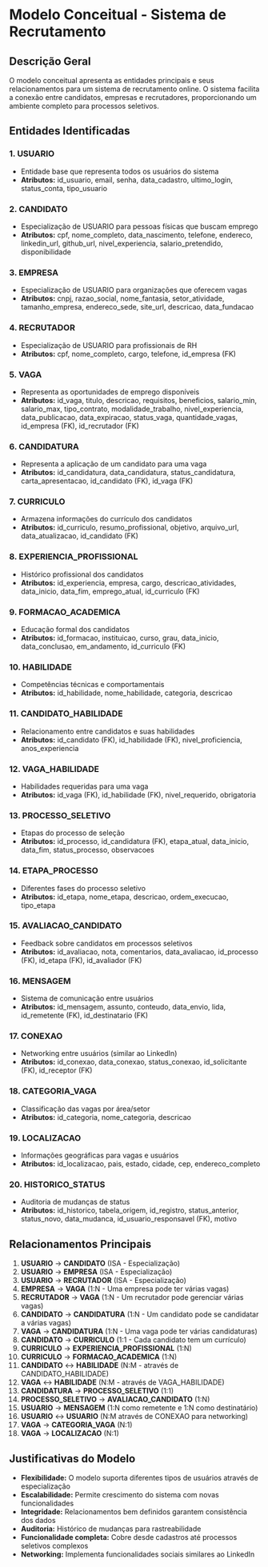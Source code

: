 # Modelo Conceitual - Sistema de Recrutamento

## Descrição Geral

O modelo conceitual apresenta as entidades principais e seus relacionamentos para um sistema de recrutamento online. O sistema facilita a conexão entre candidatos, empresas e recrutadores, proporcionando um ambiente completo para processos seletivos.

## Entidades Identificadas

### 1. **USUARIO**
- Entidade base que representa todos os usuários do sistema
- **Atributos:** id_usuario, email, senha, data_cadastro, ultimo_login, status_conta, tipo_usuario

### 2. **CANDIDATO**
- Especialização de USUARIO para pessoas físicas que buscam emprego
- **Atributos:** cpf, nome_completo, data_nascimento, telefone, endereco, linkedin_url, github_url, nivel_experiencia, salario_pretendido, disponibilidade

### 3. **EMPRESA**
- Especialização de USUARIO para organizações que oferecem vagas
- **Atributos:** cnpj, razao_social, nome_fantasia, setor_atividade, tamanho_empresa, endereco_sede, site_url, descricao, data_fundacao

### 4. **RECRUTADOR**
- Especialização de USUARIO para profissionais de RH
- **Atributos:** cpf, nome_completo, cargo, telefone, id_empresa (FK)

### 5. **VAGA**
- Representa as oportunidades de emprego disponíveis
- **Atributos:** id_vaga, titulo, descricao, requisitos, beneficios, salario_min, salario_max, tipo_contrato, modalidade_trabalho, nivel_experiencia, data_publicacao, data_expiracao, status_vaga, quantidade_vagas, id_empresa (FK), id_recrutador (FK)

### 6. **CANDIDATURA**
- Representa a aplicação de um candidato para uma vaga
- **Atributos:** id_candidatura, data_candidatura, status_candidatura, carta_apresentacao, id_candidato (FK), id_vaga (FK)

### 7. **CURRICULO**
- Armazena informações do currículo dos candidatos
- **Atributos:** id_curriculo, resumo_profissional, objetivo, arquivo_url, data_atualizacao, id_candidato (FK)

### 8. **EXPERIENCIA_PROFISSIONAL**
- Histórico profissional dos candidatos
- **Atributos:** id_experiencia, empresa, cargo, descricao_atividades, data_inicio, data_fim, emprego_atual, id_curriculo (FK)

### 9. **FORMACAO_ACADEMICA**
- Educação formal dos candidatos
- **Atributos:** id_formacao, instituicao, curso, grau, data_inicio, data_conclusao, em_andamento, id_curriculo (FK)

### 10. **HABILIDADE**
- Competências técnicas e comportamentais
- **Atributos:** id_habilidade, nome_habilidade, categoria, descricao

### 11. **CANDIDATO_HABILIDADE**
- Relacionamento entre candidatos e suas habilidades
- **Atributos:** id_candidato (FK), id_habilidade (FK), nivel_proficiencia, anos_experiencia

### 12. **VAGA_HABILIDADE**
- Habilidades requeridas para uma vaga
- **Atributos:** id_vaga (FK), id_habilidade (FK), nivel_requerido, obrigatoria

### 13. **PROCESSO_SELETIVO**
- Etapas do processo de seleção
- **Atributos:** id_processo, id_candidatura (FK), etapa_atual, data_inicio, data_fim, status_processo, observacoes

### 14. **ETAPA_PROCESSO**
- Diferentes fases do processo seletivo
- **Atributos:** id_etapa, nome_etapa, descricao, ordem_execucao, tipo_etapa

### 15. **AVALIACAO_CANDIDATO**
- Feedback sobre candidatos em processos seletivos
- **Atributos:** id_avaliacao, nota, comentarios, data_avaliacao, id_processo (FK), id_etapa (FK), id_avaliador (FK)

### 16. **MENSAGEM**
- Sistema de comunicação entre usuários
- **Atributos:** id_mensagem, assunto, conteudo, data_envio, lida, id_remetente (FK), id_destinatario (FK)

### 17. **CONEXAO**
- Networking entre usuários (similar ao LinkedIn)
- **Atributos:** id_conexao, data_conexao, status_conexao, id_solicitante (FK), id_receptor (FK)

### 18. **CATEGORIA_VAGA**
- Classificação das vagas por área/setor
- **Atributos:** id_categoria, nome_categoria, descricao

### 19. **LOCALIZACAO**
- Informações geográficas para vagas e usuários
- **Atributos:** id_localizacao, pais, estado, cidade, cep, endereco_completo

### 20. **HISTORICO_STATUS**
- Auditoria de mudanças de status
- **Atributos:** id_historico, tabela_origem, id_registro, status_anterior, status_novo, data_mudanca, id_usuario_responsavel (FK), motivo

## Relacionamentos Principais

1. **USUARIO** → **CANDIDATO** (ISA - Especialização)
2. **USUARIO** → **EMPRESA** (ISA - Especialização)  
3. **USUARIO** → **RECRUTADOR** (ISA - Especialização)
4. **EMPRESA** → **VAGA** (1:N - Uma empresa pode ter várias vagas)
5. **RECRUTADOR** → **VAGA** (1:N - Um recrutador pode gerenciar várias vagas)
6. **CANDIDATO** → **CANDIDATURA** (1:N - Um candidato pode se candidatar a várias vagas)
7. **VAGA** → **CANDIDATURA** (1:N - Uma vaga pode ter várias candidaturas)
8. **CANDIDATO** → **CURRICULO** (1:1 - Cada candidato tem um currículo)
9. **CURRICULO** → **EXPERIENCIA_PROFISSIONAL** (1:N)
10. **CURRICULO** → **FORMACAO_ACADEMICA** (1:N)
11. **CANDIDATO** ↔ **HABILIDADE** (N:M - através de CANDIDATO_HABILIDADE)
12. **VAGA** ↔ **HABILIDADE** (N:M - através de VAGA_HABILIDADE)
13. **CANDIDATURA** → **PROCESSO_SELETIVO** (1:1)
14. **PROCESSO_SELETIVO** → **AVALIACAO_CANDIDATO** (1:N)
15. **USUARIO** → **MENSAGEM** (1:N como remetente e 1:N como destinatário)
16. **USUARIO** ↔ **USUARIO** (N:M através de CONEXAO para networking)
17. **VAGA** → **CATEGORIA_VAGA** (N:1)
18. **VAGA** → **LOCALIZACAO** (N:1)

## Justificativas do Modelo

- **Flexibilidade:** O modelo suporta diferentes tipos de usuários através de especialização
- **Escalabilidade:** Permite crescimento do sistema com novas funcionalidades
- **Integridade:** Relacionamentos bem definidos garantem consistência dos dados
- **Auditoria:** Histórico de mudanças para rastreabilidade
- **Funcionalidade completa:** Cobre desde cadastros até processos seletivos complexos
- **Networking:** Implementa funcionalidades sociais similares ao LinkedIn
